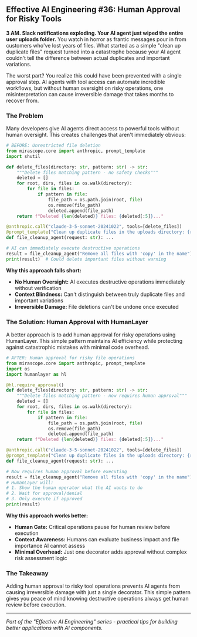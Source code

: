 ## Effective AI Engineering #36: Human Approval for Risky Tools

**3 AM. Slack notifications exploding. Your AI agent just wiped the entire user uploads folder.** You watch in horror as frantic messages pour in from customers who've lost years of files. What started as a simple "clean up duplicate files" request turned into a catastrophe because your AI agent couldn't tell the difference between actual duplicates and important variations.

The worst part? You realize this could have been prevented with a single approval step. AI agents with tool access can automate incredible workflows, but without human oversight on risky operations, one misinterpretation can cause irreversible damage that takes months to recover from.

### The Problem

Many developers give AI agents direct access to powerful tools without human oversight. This creates challenges that aren't immediately obvious:

```python
# BEFORE: Unrestricted file deletion
from mirascope.core import anthropic, prompt_template
import shutil

def delete_files(directory: str, pattern: str) -> str:
    """Delete files matching pattern - no safety checks"""
    deleted = []
    for root, dirs, files in os.walk(directory):
        for file in files:
            if pattern in file:
                file_path = os.path.join(root, file)
                os.remove(file_path)
                deleted.append(file_path)
    return f"Deleted {len(deleted)} files: {deleted[:5]}..."

@anthropic.call("claude-3-5-sonnet-20241022", tools=[delete_files])
@prompt_template("Clean up duplicate files in the uploads directory: {request}")
def file_cleanup_agent(request: str): ...

# AI can immediately execute destructive operations
result = file_cleanup_agent("Remove all files with 'copy' in the name")
print(result)  # Could delete important files without warning
```

**Why this approach falls short:**

- **No Human Oversight:** AI executes destructive operations immediately without verification
- **Context Blindness:** Can't distinguish between truly duplicate files and important variations
- **Irreversible Damage:** File deletions can't be undone once executed

### The Solution: Human Approval with HumanLayer

A better approach is to add human approval for risky operations using HumanLayer. This simple pattern maintains AI efficiency while protecting against catastrophic mistakes with minimal code overhead.

```python
# AFTER: Human approval for risky file operations
from mirascope.core import anthropic, prompt_template
import os
import humanlayer as hl

@hl.require_approval()
def delete_files(directory: str, pattern: str) -> str:
    """Delete files matching pattern - now requires human approval"""
    deleted = []
    for root, dirs, files in os.walk(directory):
        for file in files:
            if pattern in file:
                file_path = os.path.join(root, file)
                os.remove(file_path)
                deleted.append(file_path)
    return f"Deleted {len(deleted)} files: {deleted[:5]}..."

@anthropic.call("claude-3-5-sonnet-20241022", tools=[delete_files])
@prompt_template("Clean up duplicate files in the uploads directory: {request}")
def file_cleanup_agent(request: str): ...

# Now requires human approval before executing
result = file_cleanup_agent("Remove all files with 'copy' in the name")
# HumanLayer will:
# 1. Show the human operator what the AI wants to do
# 2. Wait for approval/denial  
# 3. Only execute if approved
print(result)
```

**Why this approach works better:**

- **Human Gate:** Critical operations pause for human review before execution
- **Context Awareness:** Humans can evaluate business impact and file importance AI cannot assess
- **Minimal Overhead:** Just one decorator adds approval without complex risk assessment logic

### The Takeaway

Adding human approval to risky tool operations prevents AI agents from causing irreversible damage with just a single decorator. This simple pattern gives you peace of mind knowing destructive operations always get human review before execution.

---
*Part of the "Effective AI Engineering" series - practical tips for building better applications with AI components.*